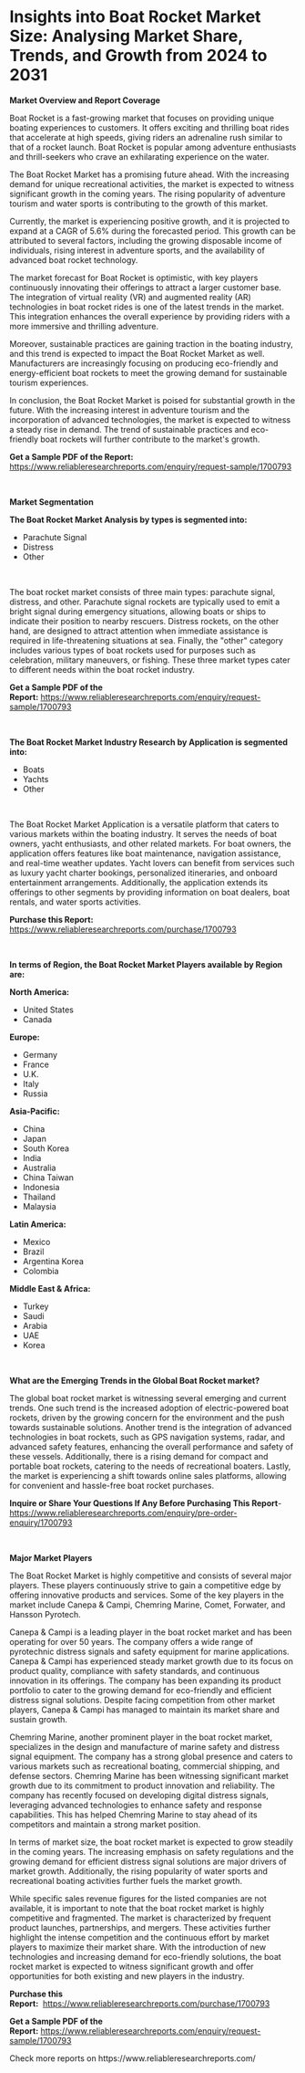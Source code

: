 <p><h1>Insights into Boat Rocket Market Size: Analysing Market Share, Trends, and Growth from 2024 to 2031</h1></p><p><strong>Market Overview and Report Coverage</strong></p>
<p><p>Boat Rocket is a fast-growing market that focuses on providing unique boating experiences to customers. It offers exciting and thrilling boat rides that accelerate at high speeds, giving riders an adrenaline rush similar to that of a rocket launch. Boat Rocket is popular among adventure enthusiasts and thrill-seekers who crave an exhilarating experience on the water.</p><p>The Boat Rocket Market has a promising future ahead. With the increasing demand for unique recreational activities, the market is expected to witness significant growth in the coming years. The rising popularity of adventure tourism and water sports is contributing to the growth of this market.</p><p>Currently, the market is experiencing positive growth, and it is projected to expand at a CAGR of 5.6% during the forecasted period. This growth can be attributed to several factors, including the growing disposable income of individuals, rising interest in adventure sports, and the availability of advanced boat rocket technology.</p><p>The market forecast for Boat Rocket is optimistic, with key players continuously innovating their offerings to attract a larger customer base. The integration of virtual reality (VR) and augmented reality (AR) technologies in boat rocket rides is one of the latest trends in the market. This integration enhances the overall experience by providing riders with a more immersive and thrilling adventure.</p><p>Moreover, sustainable practices are gaining traction in the boating industry, and this trend is expected to impact the Boat Rocket Market as well. Manufacturers are increasingly focusing on producing eco-friendly and energy-efficient boat rockets to meet the growing demand for sustainable tourism experiences.</p><p>In conclusion, the Boat Rocket Market is poised for substantial growth in the future. With the increasing interest in adventure tourism and the incorporation of advanced technologies, the market is expected to witness a steady rise in demand. The trend of sustainable practices and eco-friendly boat rockets will further contribute to the market's growth.</p></p>
<p><strong>Get a Sample PDF of the Report:</strong> <a href="https://www.reliableresearchreports.com/enquiry/request-sample/1700793">https://www.reliableresearchreports.com/enquiry/request-sample/1700793</a></p>
<p>&nbsp;</p>
<p><strong>Market Segmentation</strong></p>
<p><strong>The Boat Rocket Market Analysis by types is segmented into:</strong></p>
<p><ul><li>Parachute Signal</li><li>Distress</li><li>Other</li></ul></p>
<p>&nbsp;</p>
<p><p>The boat rocket market consists of three main types: parachute signal, distress, and other. Parachute signal rockets are typically used to emit a bright signal during emergency situations, allowing boats or ships to indicate their position to nearby rescuers. Distress rockets, on the other hand, are designed to attract attention when immediate assistance is required in life-threatening situations at sea. Finally, the "other" category includes various types of boat rockets used for purposes such as celebration, military maneuvers, or fishing. These three market types cater to different needs within the boat rocket industry.</p></p>
<p><strong>Get a Sample PDF of the Report:</strong>&nbsp;<a href="https://www.reliableresearchreports.com/enquiry/request-sample/1700793">https://www.reliableresearchreports.com/enquiry/request-sample/1700793</a></p>
<p>&nbsp;</p>
<p><strong>The Boat Rocket Market Industry Research by Application is segmented into:</strong></p>
<p><ul><li>Boats</li><li>Yachts</li><li>Other</li></ul></p>
<p>&nbsp;</p>
<p><p>The Boat Rocket Market Application is a versatile platform that caters to various markets within the boating industry. It serves the needs of boat owners, yacht enthusiasts, and other related markets. For boat owners, the application offers features like boat maintenance, navigation assistance, and real-time weather updates. Yacht lovers can benefit from services such as luxury yacht charter bookings, personalized itineraries, and onboard entertainment arrangements. Additionally, the application extends its offerings to other segments by providing information on boat dealers, boat rentals, and water sports activities.</p></p>
<p><strong>Purchase this Report:</strong>&nbsp; <a href="https://www.reliableresearchreports.com/purchase/1700793">https://www.reliableresearchreports.com/purchase/1700793</a></p>
<p>&nbsp;</p>
<p><strong>In terms of Region, the Boat Rocket Market Players available by Region are:</strong></p>
<p>
    <p> <strong> North America: </strong>
        <ul>
            <li>United States</li>
            <li>Canada</li>
        </ul>
        </p> 
    <p> <strong> Europe: </strong>
        <ul>
            <li>Germany</li>
            <li>France</li>
            <li>U.K.</li>
            <li>Italy</li>
            <li>Russia</li>
        </ul>
        </p> 
    <p> <strong> Asia-Pacific: </strong>
        <ul>
            <li>China</li>
            <li>Japan</li>
            <li>South Korea</li>
            <li>India</li>
            <li>Australia</li>
            <li>China Taiwan</li>
            <li>Indonesia</li>
            <li>Thailand</li>
            <li>Malaysia</li>
        </ul>
        </p> 
    <p> <strong> Latin America: </strong>
        <ul>
            <li>Mexico</li>
            <li>Brazil</li>
            <li>Argentina Korea</li>
            <li>Colombia</li>
        </ul>
        </p> 
    <p> <strong> Middle East & Africa: </strong>
        <ul>
            <li>Turkey</li>
            <li>Saudi</li>
            <li>Arabia</li>
            <li>UAE</li>
            <li>Korea</li>
        </ul>
    </p>
    </p>
<p>&nbsp;</p>
<p><strong>What are the Emerging Trends in the Global Boat Rocket market?</strong></p>
<p><p>The global boat rocket market is witnessing several emerging and current trends. One such trend is the increased adoption of electric-powered boat rockets, driven by the growing concern for the environment and the push towards sustainable solutions. Another trend is the integration of advanced technologies in boat rockets, such as GPS navigation systems, radar, and advanced safety features, enhancing the overall performance and safety of these vessels. Additionally, there is a rising demand for compact and portable boat rockets, catering to the needs of recreational boaters. Lastly, the market is experiencing a shift towards online sales platforms, allowing for convenient and hassle-free boat rocket purchases.</p></p>
<p><strong>Inquire or Share Your Questions If Any Before Purchasing This Report</strong>- <a href="https://www.reliableresearchreports.com/enquiry/pre-order-enquiry/1700793">https://www.reliableresearchreports.com/enquiry/pre-order-enquiry/1700793</a></p>
<p>&nbsp;</p>
<p><strong>Major Market Players</strong></p>
<p><p>The Boat Rocket Market is highly competitive and consists of several major players. These players continuously strive to gain a competitive edge by offering innovative products and services. Some of the key players in the market include Canepa & Campi, Chemring Marine, Comet, Forwater, and Hansson Pyrotech.</p><p>Canepa & Campi is a leading player in the boat rocket market and has been operating for over 50 years. The company offers a wide range of pyrotechnic distress signals and safety equipment for marine applications. Canepa & Campi has experienced steady market growth due to its focus on product quality, compliance with safety standards, and continuous innovation in its offerings. The company has been expanding its product portfolio to cater to the growing demand for eco-friendly and efficient distress signal solutions. Despite facing competition from other market players, Canepa & Campi has managed to maintain its market share and sustain growth.</p><p>Chemring Marine, another prominent player in the boat rocket market, specializes in the design and manufacture of marine safety and distress signal equipment. The company has a strong global presence and caters to various markets such as recreational boating, commercial shipping, and defense sectors. Chemring Marine has been witnessing significant market growth due to its commitment to product innovation and reliability. The company has recently focused on developing digital distress signals, leveraging advanced technologies to enhance safety and response capabilities. This has helped Chemring Marine to stay ahead of its competitors and maintain a strong market position.</p><p>In terms of market size, the boat rocket market is expected to grow steadily in the coming years. The increasing emphasis on safety regulations and the growing demand for efficient distress signal solutions are major drivers of market growth. Additionally, the rising popularity of water sports and recreational boating activities further fuels the market growth.</p><p>While specific sales revenue figures for the listed companies are not available, it is important to note that the boat rocket market is highly competitive and fragmented. The market is characterized by frequent product launches, partnerships, and mergers. These activities further highlight the intense competition and the continuous effort by market players to maximize their market share. With the introduction of new technologies and increasing demand for eco-friendly solutions, the boat rocket market is expected to witness significant growth and offer opportunities for both existing and new players in the industry.</p></p>
<p><strong>Purchase this Report:</strong>&nbsp;&nbsp;<a href="https://www.reliableresearchreports.com/purchase/1700793">https://www.reliableresearchreports.com/purchase/1700793</a></p>
<p></p>
<p><strong>Get a Sample PDF of the Report:</strong>&nbsp;<a href="https://www.reliableresearchreports.com/enquiry/request-sample/1700793">https://www.reliableresearchreports.com/enquiry/request-sample/1700793</a></p>
<p>Check more reports on https://www.reliableresearchreports.com/</p>